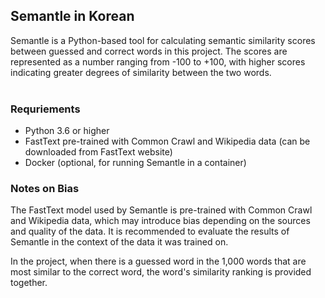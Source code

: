 ## Semantle in Korean

Semantle is a Python-based tool for calculating semantic similarity scores between guessed and correct words in this project. The scores are represented as a number ranging from -100 to +100, with higher scores indicating greater degrees of similarity between the two words.
<br><br>


### Requriements

- Python 3.6 or higher
- FastText pre-trained with Common Crawl and Wikipedia data (can be downloaded from FastText website)
- Docker (optional, for running Semantle in a container)


### Notes on Bias

The FastText model used by Semantle is pre-trained with Common Crawl and Wikipedia data, which may introduce bias depending on the sources and quality of the data. It is recommended to evaluate the results of Semantle in the context of the data it was trained on.

In the project, when there is a guessed word in the 1,000 words that are most similar to the correct word, the word's similarity ranking is provided together.

